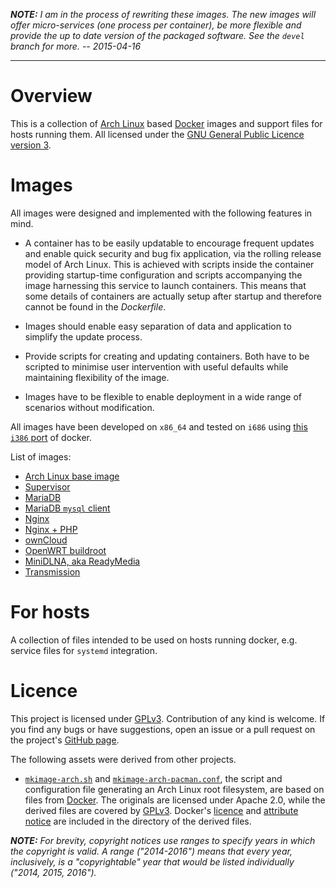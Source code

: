 ***NOTE:*** *I am in the process of rewriting these images. The new images will
offer micro-services (one process per container), be more flexible and provide
the up to date version of the packaged software. See the `devel` branch for
more. -- 2015-04-16*

- - - - - - - - - - - - - - - - - - - - - - - - - - - - - - - - - - - - - - - -


# Overview

This is a collection of [Arch Linux][arch-linux-hp] based [Docker][docker-gh]
images and support files for hosts running them. All licensed under the
[GNU General Public Licence version 3][local-gplv3].


# Images

All images were designed and implemented with the following features in mind.

- A container has to be easily updatable to encourage frequent updates and
  enable quick security and bug fix application, via the rolling release model
  of Arch Linux. This is achieved with scripts inside the container providing
  startup-time configuration and scripts accompanying the image harnessing this
  service to launch containers. This means that some details of containers are
  actually setup after startup and therefore cannot be found in the
  *Dockerfile*.

- Images should enable easy separation of data and application to simplify the
  update process.

- Provide scripts for creating and updating containers. Both have to be scripted
  to minimise user intervention with useful defaults while maintaining
  flexibility of the image.

- Images have to be flexible to enable deployment in a wide range of scenarios
  without modification.

All images have been developed on `x86_64` and tested on `i686` using [this
`i386` port][ztombol-docker-i386] of docker.

List of images:
- [Arch Linux base image][arch-base]
- [Supervisor][arch-supervisor]
- [MariaDB][arch-mariadb]
- [MariaDB `mysql` client][arch-mariadb-client]
- [Nginx][arch-nginx]
- [Nginx + PHP][arch-nginx-php]
- [ownCloud][arch-owncloud]
- [OpenWRT buildroot][arch-openwrt-buildroot]
- [MiniDLNA, aka ReadyMedia][arch-minidlna]
- [Transmission][arch-transmission]


# For hosts

A collection of files intended to be used on hosts running docker, e.g. service
files for `systemd` integration.


# Licence

This project is licensed under [GPLv3][local-gplv3]. Contribution of any kind is
welcome. If you find any bugs or have suggestions, open an issue or a pull
request on the project's [GitHub page][dockerfiles-gh].

The following assets were derived from other projects.

- [`mkimage-arch.sh`][mk-arch] and [`mkimage-arch-pacman.conf`][mk-arch-conf],
  the script and configuration file generating an Arch Linux root filesystem,
  are based on files from [Docker][docker-gh]. The originals are licensed under
  Apache 2.0, while the derived files are covered by [GPLv3][local-gplv3].
  Docker's [licence][docker-licence] and [attribute notice][docker-notice] are
  included in the directory of the derived files.

***NOTE:*** *For brevity, copyright notices use ranges to specify years in which
the copyright is valid. A range ("2014-2016") means that every year,
inclusively, is a "copyrightable" year that would be listed individually ("2014,
2015, 2016").*


<!-- References -->

[arch-linux-hp]: https://archlinux.org
[docker-gh]: https://github.com/dotcloud/docker
[local-gplv3]: COPYING
[dockerfiles-gh]: https://github.com/ztombol/dockerfiles
[mk-arch]: arch-base/mkimage-arch.sh
[mk-arch-conf]: arch-base/mkimage-arch-pacman.conf
[docker-licence]: arch-base/Docker-LICENCE
[docker-notice]: arch-base/Docker-NOTICE

[ztombol-docker-i386]: https://github.com/ztombol/docker/tree/feat-386-support
[arch-base]: arch-base
[arch-mariadb]: arch-mariadb
[arch-mariadb-client]: arch-mariadb-client
[arch-minidlna]: arch-minidlna
[arch-nginx]: arch-nginx
[arch-nginx-php]: arch-nginx-php
[arch-openwrt-buildroot]: arch-openwrt-buildroot
[arch-owncloud]: arch-owncloud
[arch-supervisor]: arch-supervisor
[arch-transmission]: arch-transmission
